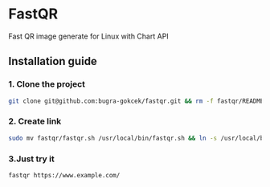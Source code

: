 # FastQR
Fast QR image generate for Linux with Chart API

## Installation guide

### 1. Clone the project

```bash
git clone git@github.com:bugra-gokcek/fastqr.git && rm -f fastqr/README.md
```

### 2. Create link

```bash
sudo mv fastqr/fastqr.sh /usr/local/bin/fastqr.sh && ln -s /usr/local/bin/fastqr/fastqr.sh /usr/local/bin/fastqr
```

### 3.Just try it 
```bash
fastqr https://www.example.com/
```
